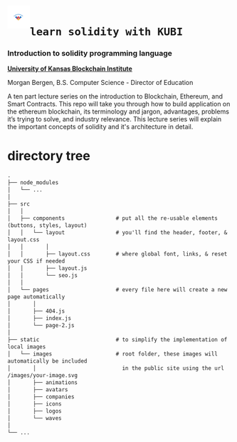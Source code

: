 <img align="left" width=10% src="/lectures/assets/KU-Blockchain-logo.svg">

# `learn solidity with KUBI`

### Introduction to solidity programming language

[ **University of Kansas Blockchain Institute** ](https://kublockchain.com)

Morgan Bergen, B.S. Computer Science - Director of Education

A ten part lecture series on the introduction to Blockchain, Ethereum, and Smart Contracts. This repo will take you through how to build application on the ethereum blockchain, its terminology and jargon, advantages, problems it’s trying to solve, and industry relevance. This lecture series will explain the important concepts of solidity and it's architecture in detail.

# directory tree

```
.
├── node_modules
│   └── ...
│
├── src
│   │
│   ├── components                # put all the re-usable elements (buttons, styles, layout)
│   │   └── layout                # you'll find the header, footer, & layout.css
│   │       │
│   │       ├── layout.css        # where global font, links, & reset your CSS if needed
│   │       ├── layout.js
│   │       └── seo.js
│   │
│   └── pages                     # every file here will create a new page automatically
│       │
│       ├── 404.js
│       ├── index.js
│       └── page-2.js
│
├── static                        # to simplify the implementation of local images
│   └── images                    # root folder, these images will automatically be included
│       │                           in the public site using the url /images/your-image.svg
│       ├── animations
│       ├── avatars
│       ├── companies
│       ├── icons
│       ├── logos
│       └── waves
│
└── ...
```

